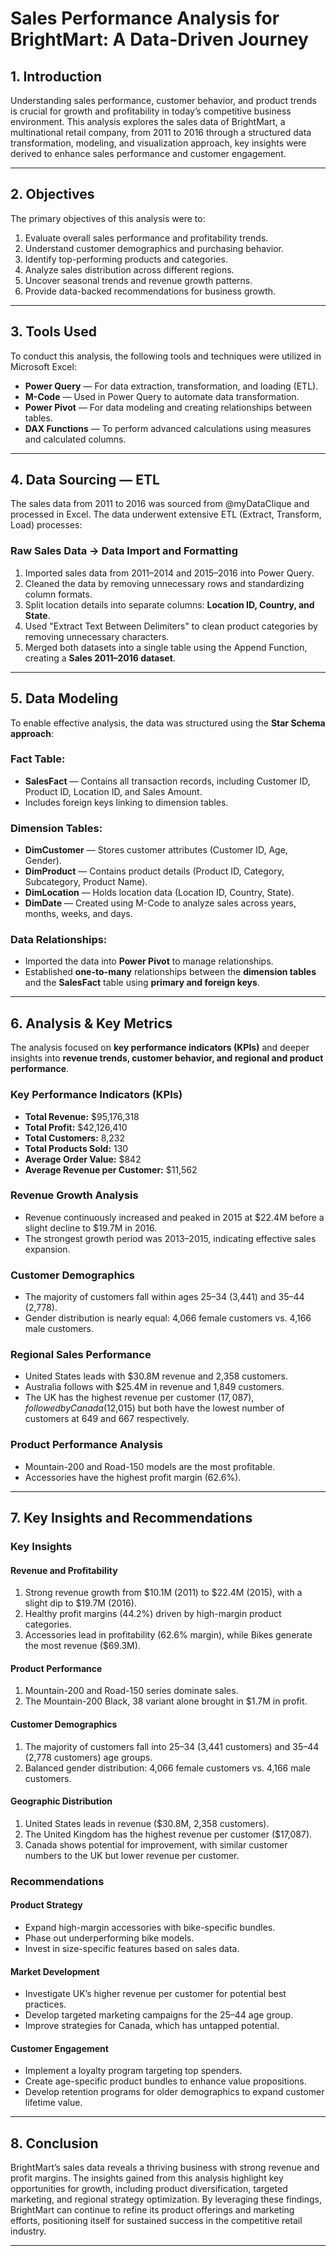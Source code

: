 # Sales Performance Analysis for BrightMart: A Data-Driven Journey

## 1. Introduction
Understanding sales performance, customer behavior, and product trends is crucial for growth and profitability in today’s competitive business environment. This analysis explores the sales data of BrightMart, a multinational retail company, from 2011 to 2016 through a structured data transformation, modeling, and visualization approach, key insights were derived to enhance sales performance and customer engagement.

---

## 2. Objectives
The primary objectives of this analysis were to:
1. Evaluate overall sales performance and profitability trends.
2. Understand customer demographics and purchasing behavior.
3. Identify top-performing products and categories.
4. Analyze sales distribution across different regions.
5. Uncover seasonal trends and revenue growth patterns.
6. Provide data-backed recommendations for business growth.
---

## 3. Tools Used
To conduct this analysis, the following tools and techniques were utilized in Microsoft Excel:
- **Power Query** — For data extraction, transformation, and loading (ETL).
- **M-Code** — Used in Power Query to automate data transformation.
- **Power Pivot** — For data modeling and creating relationships between tables.
- **DAX Functions** — To perform advanced calculations using measures and calculated columns.
---

## 4. Data Sourcing — ETL
The sales data from 2011 to 2016 was sourced from @myDataClique and processed in Excel. The data underwent extensive ETL (Extract, Transform, Load) processes:
### **Raw Sales Data** → **Data Import and Formatting**
1. Imported sales data from 2011–2014 and 2015–2016 into Power Query.
2. Cleaned the data by removing unnecessary rows and standardizing column formats.
3. Split location details into separate columns: **Location ID, Country, and State**.
4. Used "Extract Text Between Delimiters" to clean product categories by removing unnecessary characters.
5. Merged both datasets into a single table using the Append Function, creating a **Sales 2011–2016 dataset**.
---

## 5. Data Modeling
To enable effective analysis, the data was structured using the **Star Schema approach**:

### **Fact Table:**
- **SalesFact** — Contains all transaction records, including Customer ID, Product ID, Location ID, and Sales Amount.
- Includes foreign keys linking to dimension tables.

### **Dimension Tables:**
- **DimCustomer** — Stores customer attributes (Customer ID, Age, Gender).
- **DimProduct** — Contains product details (Product ID, Category, Subcategory, Product Name).
- **DimLocation** — Holds location data (Location ID, Country, State).
- **DimDate** — Created using M-Code to analyze sales across years, months, weeks, and days.

### **Data Relationships:**
- Imported the data into **Power Pivot** to manage relationships.
- Established **one-to-many** relationships between the **dimension tables** and the **SalesFact** table using **primary and foreign keys**.
---

## 6. Analysis & Key Metrics
The analysis focused on **key performance indicators (KPIs)** and deeper insights into **revenue trends, customer behavior, and regional and product performance**.

### **Key Performance Indicators (KPIs)**
- **Total Revenue:** $95,176,318
- **Total Profit:** $42,126,410
- **Total Customers:** 8,232
- **Total Products Sold:** 130
- **Average Order Value:** $842
- **Average Revenue per Customer:** $11,562

### **Revenue Growth Analysis**
- Revenue continuously increased and peaked in 2015 at $22.4M before a slight decline to $19.7M in 2016.
- The strongest growth period was 2013–2015, indicating effective sales expansion.

### **Customer Demographics**
- The majority of customers fall within ages 25–34 (3,441) and 35–44 (2,778).
- Gender distribution is nearly equal: 4,066 female customers vs. 4,166 male customers.

### **Regional Sales Performance**
- United States leads with $30.8M revenue and 2,358 customers.
- Australia follows with $25.4M in revenue and 1,849 customers.
- The UK has the highest revenue per customer ($17,087), followed by Canada ($12,015) but both have the lowest number of customers at 649 and 667 respectively.

### **Product Performance Analysis**
- Mountain-200 and Road-150 models are the most profitable.
- Accessories have the highest profit margin (62.6%).
---

## 7. Key Insights and Recommendations

### **Key Insights**
#### **Revenue and Profitability**
1. Strong revenue growth from $10.1M (2011) to $22.4M (2015), with a slight dip to $19.7M (2016).
2. Healthy profit margins (44.2%) driven by high-margin product categories.
3. Accessories lead in profitability (62.6% margin), while Bikes generate the most revenue ($69.3M).

#### **Product Performance**
1. Mountain-200 and Road-150 series dominate sales.
2. The Mountain-200 Black, 38 variant alone brought in $1.7M in profit.

#### **Customer Demographics**
1. The majority of customers fall into 25–34 (3,441 customers) and 35–44 (2,778 customers) age groups.
2. Balanced gender distribution: 4,066 female customers vs. 4,166 male customers.

#### **Geographic Distribution**
1. United States leads in revenue ($30.8M, 2,358 customers).
2. The United Kingdom has the highest revenue per customer ($17,087).
3. Canada shows potential for improvement, with similar customer numbers to the UK but lower revenue per customer.

### **Recommendations**
#### **Product Strategy**
- Expand high-margin accessories with bike-specific bundles.
- Phase out underperforming bike models.
- Invest in size-specific features based on sales data.

#### **Market Development**
- Investigate UK’s higher revenue per customer for potential best practices.
- Develop targeted marketing campaigns for the 25–44 age group.
- Improve strategies for Canada, which has untapped potential.

#### **Customer Engagement**
- Implement a loyalty program targeting top spenders.
- Create age-specific product bundles to enhance value propositions.
- Develop retention programs for older demographics to expand customer lifetime value.
---

## 8. Conclusion
BrightMart’s sales data reveals a thriving business with strong revenue and profit margins. The insights gained from this analysis highlight key opportunities for growth, including product diversification, targeted marketing, and regional strategy optimization. By leveraging these findings, BrightMart can continue to refine its product offerings and marketing efforts, positioning itself for sustained success in the competitive retail industry.

---
